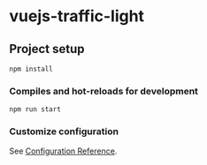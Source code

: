 # vuejs-traffic-light

## Project setup
```
npm install
```

### Compiles and hot-reloads for development
```
npm run start
```

### Customize configuration
See [Configuration Reference](https://cli.vuejs.org/config/).
